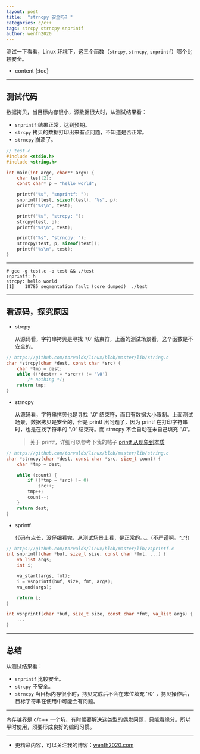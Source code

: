 ```yaml
---
layout: post
title:  "strncpy 安全吗? "
categories: c/c++
tags: strcpy strncpy snprintf
author: wenfh2020
---
```


测试一下看看，Linux 环境下，这三个函数（`strcpy`, `strncpy`, `snprintf`）哪个比较安全。



* content
{:toc}

---

## 测试代码

数据拷贝，当目标内存很小，源数据很大时，从测试结果看：

* `snprintf` 结果正常，达到预期。
* `strcpy` 拷贝的数据打印出来有点问题，不知道是否正常。
* `strncpy` 崩溃了。

```c
// test.c
#include <stdio.h>
#include <string.h>

int main(int argc, char** argv) {
    char test[2];
    const char* p = "hello world";

    printf("%s", "snprintf: ");
    snprintf(test, sizeof(test), "%s", p);
    printf("%s\n", test);

    printf("%s", "strcpy: ");
    strcpy(test, p);
    printf("%s\n", test);

    printf("%s", "strncpy: ");
    strncpy(test, p, sizeof(test));
    printf("%s\n", test);
}
```

---

```shell
# gcc -g test.c -o test && ./test
snprintf: h
strcpy: hello world
[1]    18785 segmentation fault (core dumped)  ./test
```

---

## 看源码，探究原因

* strcpy
  
  从源码看，字符串拷贝是寻找 '\0' 结束符，上面的测试场景看，这个函数是不安全的。

```c
// https://github.com/torvalds/linux/blob/master/lib/string.c
char *strcpy(char *dest, const char *src) {
    char *tmp = dest;
    while ((*dest++ = *src++) != '\0')
        /* nothing */;
    return tmp;
}
```

* strncpy

  从源码看，字符串拷贝也是寻找 '\0' 结束符，而且有数据大小限制。上面测试场景，数据拷贝是安全的，但是 printf 出问题了，因为 printf 在打印字符串时，也是在找字符串的 '\0' 结束符。而 strncpy 不会自动在末自己填充 '\0'。

  > 关于 printf，详细可以参考下我的帖子 [printf 从现象到本质](https://wenfh2020.com/2020/03/01/c-printf/)

```c
// https://github.com/torvalds/linux/blob/master/lib/string.c
char *strncpy(char *dest, const char *src, size_t count) {
    char *tmp = dest;

    while (count) {
        if ((*tmp = *src) != 0)
            src++;
        tmp++;
        count--;
    }
    return dest;
}
```

* sprintf
  
  代码有点长，没仔细看完，从测试场景上看，是正常的。。。（不严谨啊。^_^!）

```c
// https://github.com/torvalds/linux/blob/master/lib/vsprintf.c
int snprintf(char *buf, size_t size, const char *fmt, ...) {
    va_list args;
    int i;

    va_start(args, fmt);
    i = vsnprintf(buf, size, fmt, args);
    va_end(args);

    return i;
}

int vsnprintf(char *buf, size_t size, const char *fmt, va_list args) {
    ...
}
```

---

## 总结

从测试结果看：

* `snprintf` 比较安全。
* `strcpy` 不安全。
* `strncpy` 当目标内存很小时，拷贝完成后不会在末位填充 '\0' ，拷贝操作后，目标字符串在使用中可能会有问题。

---

内存越界是 c/c++ 一个坑，有时候要解决这类型的偶发问题，只能看缘分。所以平时使用，须要形成良好的编码习惯。

---

* 更精彩内容，可以关注我的博客：[wenfh2020.com](https://wenfh2020.com/)
